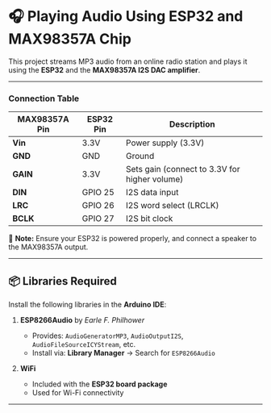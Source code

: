 # 🎧 Playing Audio Using ESP32 and MAX98357A Chip

This project streams MP3 audio from an online radio station and plays it using the **ESP32** and the **MAX98357A I2S DAC amplifier**.

---
### Connection Table

| MAX98357A Pin | ESP32 Pin | Description                                   |
|---------------|-----------|-----------------------------------------------|
| **Vin**       | 3.3V      | Power supply (3.3V)                           |
| **GND**       | GND       | Ground                                        |
| **GAIN**      | 3.3V      | Sets gain (connect to 3.3V for higher volume) |
| **DIN**       | GPIO 25   | I2S data input                                |
| **LRC**       | GPIO 26   | I2S word select (LRCLK)                       |
| **BCLK**      | GPIO 27   | I2S bit clock                                 |

📌 **Note:** Ensure your ESP32 is powered properly, and connect a speaker to the MAX98357A output.

---

## 📦 Libraries Required

Install the following libraries in the **Arduino IDE**:

1. **ESP8266Audio** by *Earle F. Philhower*
   - Provides: `AudioGeneratorMP3`, `AudioOutputI2S`, `AudioFileSourceICYStream`, etc.
   - Install via: **Library Manager** → Search for `ESP8266Audio`

2. **WiFi**
   - Included with the **ESP32 board package**
   - Used for Wi-Fi connectivity

---

